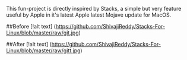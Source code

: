 This fun-project is directly inspired by Stacks, a simple but very feature useful by Apple in it's latest Apple latest Mojave update for MacOS.

##Before
[!alt text] (https://github.com/ShivajiReddy/Stacks-For-Linux/blob/master/raw/git.jpg)

##After
[!alt text] (https://github.com/ShivajiReddy/Stacks-For-Linux/blob/master/raw/gitt.jpg)



